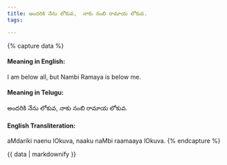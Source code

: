 ```yaml
---
title: అందరికి నేను లోకువ,  నాకు నంబి రామాయ లోకువ.
tags:

---
```


{% capture data %}
#### Meaning in English:
I am below all, but Nambi Ramaya is below me.

#### Meaning in Telugu:
అందరికి నేను లోకువ,  నాకు నంబి రామాయ లోకువ.

#### English Transliteration:
aMdariki naenu lOkuva,  naaku naMbi raamaaya lOkuva.
{% endcapture %}

{{ data | markdownify }}

